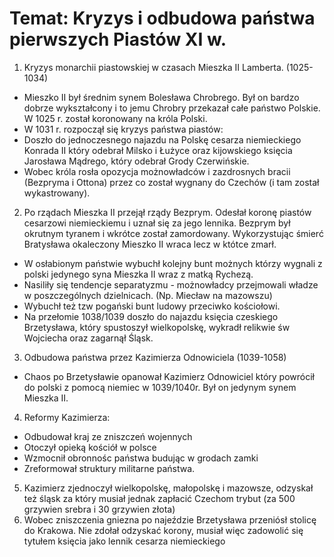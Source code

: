 # Temat: Kryzys i odbudowa państwa pierwszych Piastów XI w.
1. Kryzys monarchii piastowskiej w czasach Mieszka II Lamberta. (1025-1034)
- Mieszko II był średnim synem Bolesława Chrobrego. Był on bardzo dobrze wykształcony i to jemu Chrobry przekazał całe państwo Polskie. W 1025 r. został koronowany na króla Polski.
- W 1031 r. rozpoczął się kryzys państwa piastów:
- Doszło do jednoczesnego najazdu na Polskę cesarza niemieckiego Konrada II który odebrał Milsko i Łużyce oraz kijowskiego księcia Jarosława Mądrego, który odebrał Grody Czerwińskie.
- Wobec króla rosła opozycja możnowładców i zazdrosnych bracii (Bezpryma i Ottona) przez co został wygnany do Czechów (i tam został wykastrowany).
2. Po rządach Mieszka II przejął rządy Bezprym. Odesłał koronę piastów cesarzowi niemieckiemu i uznał się za jego lennika. Bezprym był okrutnym tyranem i wkrótce został zamordowany. Wykorzystując śmierć Bratysława okaleczony Mieszko II wraca lecz w któtce zmarł.
- W osłabionym państwie wybuchł kolejny bunt możnych którzy wygnali z polski jedynego syna Mieszka II wraz z matką Rychezą.
- Nasiliły się tendencje separatyzmu - możnowładcy przejmowali władze w poszczególnych dzielnicach. (Np. Miecław na mazowszu)
- Wybuchł też tzw pogański bunt ludowy przeciwko kościołowi.
- Na przełomie 1038/1039 doszło do najazdu księcia czeskiego Brzetysława, który spustoszył wielkopolskę, wykradł relikwie św Wojciecha oraz zagarnął Śląsk.
3. Odbudowa państwa przez Kazimierza Odnowiciela (1039-1058)
- Chaos po Brzetysławie opanował Kazimierz Odnowiciel który powrócił do polski z pomocą niemiec w 1039/1040r. Był on jedynym synem Mieszka II.
4. Reformy Kazimierza:
- Odbudował kraj ze zniszczeń wojennych
- Otoczył opieką kościół w polsce
- Wzmocnił obronnośc państwa budując w grodach zamki
- Zreformował struktury militarne państwa.
5. Kazimierz zjednoczył wielkopolskę, małopolskę i mazowsze, odzyskał też śląsk za który musiał jednak zapłacić Czechom trybut (za 500 grzywien srebra i 30 grzywien złota)
6. Wobec zniszczenia gniezna po najeździe Brzetysława przeniósł stolicę do Krakowa. Nie zdołał odzyskać korony, musiał więc zadowolić się tytułem księcia jako lennik cesarza niemieckiego
